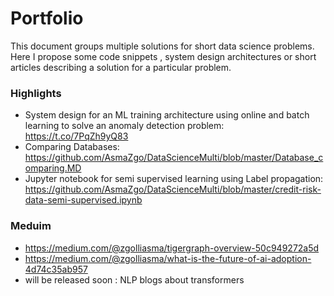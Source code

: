 # Portfolio

This document groups multiple solutions for short data science problems. Here I propose some code snippets , system design architectures or short articles describing a solution for a particular problem.

### **Highlights**
- System design for an ML training architecture using online and batch learning to solve an anomaly detection problem: https://t.co/7PqZh9yQ83
- Comparing Databases: https://github.com/AsmaZgo/DataScienceMulti/blob/master/Database_comparing.MD
- Jupyter notebook for semi supervised learning using Label propagation: https://github.com/AsmaZgo/DataScienceMulti/blob/master/credit-risk-data-semi-supervised.ipynb

### **Meduim**
- https://medium.com/@zgolliasma/tigergraph-overview-50c949272a5d
- https://medium.com/@zgolliasma/what-is-the-future-of-ai-adoption-4d74c35ab957
- will be released soon : NLP blogs about transformers
